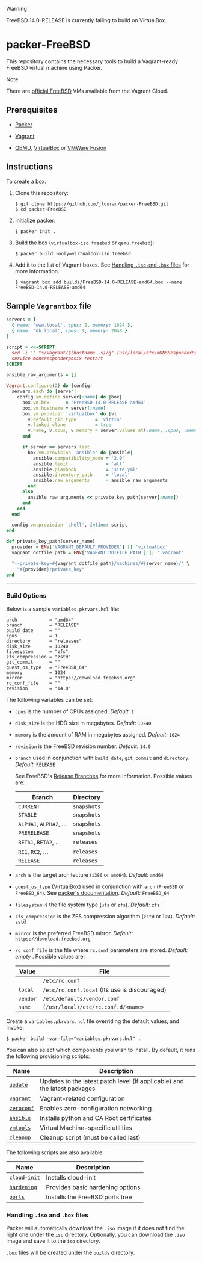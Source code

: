 > [!WARNING]
> FreeBSD 14.0-RELEASE is currently failing to build on VirtualBox.

packer-FreeBSD
==============

This repository contains the necessary tools to build a Vagrant-ready
FreeBSD virtual machine using Packer.

> [!NOTE]
> There are [official FreeBSD] VMs available from the Vagrant Cloud.

Prerequisites
--------------

- [Packer]

- [Vagrant]

- [QEMU], [VirtualBox] or [VMWare Fusion]

Instructions
------------

To create a box:

1.  Clone this repository:

        $ git clone https://github.com/jlduran/packer-FreeBSD.git
        $ cd packer-FreeBSD

2.  Initialize packer:

        $ packer init .

3.  Build the box (`virtualbox-iso.freebsd` or `qemu.freebsd`):

        $ packer build -only=virtualbox-iso.freebsd .

4.  Add it to the list of Vagrant boxes.  See
    [Handling `.iso` and `.box` files](#handling-iso-and-box-files) for
    more information.

        $ vagrant box add builds/FreeBSD-14.0-RELEASE-amd64.box --name FreeBSD-14.0-RELEASE-amd64

Sample `Vagrantbox` file
------------------------

```ruby
servers = [
  { name: 'www.local', cpus: 2, memory: 1024 },
  { name: 'db.local', cpus: 1, memory: 2048 }
]

script = <<-SCRIPT
  sed -i '' "s/Vagrant/$(hostname -s)/g" /usr/local/etc/mDNSResponderServices.conf
  service mdnsresponderposix restart
SCRIPT

ansible_raw_arguments = []

Vagrant.configure(2) do |config|
  servers.each do |server|
    config.vm.define server[:name] do |box|
      box.vm.box      = 'FreeBSD-14.0-RELEASE-amd64'
      box.vm.hostname = server[:name]
      box.vm.provider 'virtualbox' do |v|
        v.default_nic_type       = 'virtio'
        v.linked_clone           = true
        v.name, v.cpus, v.memory = server.values_at(:name, :cpus, :memory)
      end

      if server == servers.last
        box.vm.provision 'ansible' do |ansible|
          ansible.compatibility_mode = '2.0'
          ansible.limit              = 'all'
          ansible.playbook           = 'site.yml'
          ansible.inventory_path     = 'local'
          ansible.raw_arguments      = ansible_raw_arguments
        end
      else
        ansible_raw_arguments << private_key_path(server[:name])
      end
    end
  end

  config.vm.provision 'shell', inline: script
end

def private_key_path(server_name)
  provider = ENV['VAGRANT_DEFAULT_PROVIDER'] || 'virtualbox'
  vagrant_dotfile_path = ENV['VAGRANT_DOTFILE_PATH'] || '.vagrant'

  "--private-key=#{vagrant_dotfile_path}/machines/#{server_name}/" \
    "#{provider}/private_key"
end
```

------------------------------------------------------------------------

### Build Options

Below is a sample `variables.pkrvars.hcl` file:

```hcl
arch            = "amd64"
branch          = "RELEASE"
build_date      = ""
cpus            = 1
directory       = "releases"
disk_size       = 10240
filesystem      = "zfs"
zfs_compression = "zstd"
git_commit      = ""
guest_os_type   = "FreeBSD_64"
memory          = 1024
mirror          = "https://download.freebsd.org"
rc_conf_file    = ""
revision        = "14.0"
```

The following variables can be set:

-   `cpus` is the number of CPUs assigned.  _Default:_ `1`

-   `disk_size` is the HDD size in megabytes.  _Default:_ `10240`

-   `memory` is the amount of RAM in megabytes assigned.  _Default:_
    `1024`

-   `revision` is the FreeBSD revision number.  _Default:_ `14.0`

-   `branch` used in conjunction with `build_date`, `git_commit` and
    `directory`.  _Default:_ `RELEASE`

    See FreeBSD's [Release Branches] for more information.  Possible
    values are:

    | Branch                | Directory   |
    | ------                | ---------   |
    | `CURRENT`             | `snapshots` |
    | `STABLE`              | `snapshots` |
    | `ALPHA1`, `ALPHA2`, … | `snapshots` |
    | `PRERELEASE`          | `snapshots` |
    | `BETA1`, `BETA2`, …   | `releases`  |
    | `RC1`, `RC2`, …       | `releases`  |
    | `RELEASE`             | `releases`  |

-   `arch` is the target architecture (`i386` or `amd64`).  _Default:_
    `amd64`

-   `guest_os_type` (VirtualBox) used in conjunction with `arch`
    (`FreeBSD` or `FreeBSD_64`).  See [packer's
    documentation](https://www.packer.io/docs/builders/virtualbox-iso.html#guest_os_type).
    _Default:_ `FreeBSD_64`

-   `filesystem` is the file system type (`ufs` or `zfs`).  _Default:_
    `zfs`

-   `zfs_compression` is the ZFS compression algorithm (`zstd` or `lz4`).
    _Default:_ `zstd`

-   `mirror` is the preferred FreeBSD mirror.  _Default:_
    `https://download.freebsd.org`

-   `rc_conf_file` is the file where `rc.conf` parameters are stored.
    _Default: empty_ .  Possible values are:

    | Value    | File                                          |
    | -----    | ----                                          |
    |          | `/etc/rc.conf`                                |
    | `local`  | `/etc/rc.conf.local` (Its use is discouraged) |
    | `vendor` | `/etc/defaults/vendor.conf`                   |
    | `name`   | `(/usr/local)/etc/rc.conf.d/<name>`           |

Create a `variables.pkrvars.hcl` file overriding the default
values, and invoke:

    $ packer build -var-file="variables.pkrvars.hcl" .

You can also select which components you wish to install.  By default,
it runs the following provisioning scripts:

| Name         | Description                                                               |
| ----         | -----------                                                               |
| [`update`]   | Updates to the latest patch level (if applicable) and the latest packages |
| [`vagrant`]  | Vagrant-related configuration                                             |
| [`zeroconf`] | Enables zero-configuration networking                                     |
| [`ansible`]  | Installs python and CA Root certificates                                  |
| [`vmtools`]  | Virtual Machine-specific utilities                                        |
| [`cleanup`]  | Cleanup script (must be called last)                                      |

The following scripts are also available:

| Name           | Description                      |
| ----           | -----------                      |
| [`cloud-init`] | Installs cloud-init              |
| [`hardening`]  | Provides basic hardening options |
| [`ports`]      | Installs the FreeBSD ports tree  |

### Handling `.iso` and `.box` files

Packer will automatically download the `.iso` image if it does not find
the right one under the `iso` directory.  Optionally, you can download
the `.iso` image and save it to the `iso` directory.

`.box` files will be created under the `builds` directory.

[official FreeBSD]: https://app.vagrantup.com/freebsd
[Release Branches]: https://docs.freebsd.org/en/books/dev-model/#release-branches
[Packer]: https://developer.hashicorp.com/packer/downloads#install
[QEMU]: https://www.qemu.org/download/
[Vagrant]: https://developer.hashicorp.com/vagrant/downloads
[VirtualBox]: https://www.virtualbox.org/wiki/Downloads
[VMWare Fusion]: https://www.vmware.com/products/fusion.html
[`ansible`]: https://github.com/jlduran/packer-FreeBSD/blob/main/scripts/ansible.sh
[`cleanup`]: https://github.com/jlduran/packer-FreeBSD/blob/main/scripts/cleanup.sh
[`cloud-init`]: https://github.com/jlduran/packer-FreeBSD/blob/main/scripts/cloud-init.sh
[`hardening`]: https://github.com/jlduran/packer-FreeBSD/blob/main/scripts/hardening.sh
[`ports`]: https://github.com/jlduran/packer-FreeBSD/blob/main/scripts/ports.sh
[`update`]: https://github.com/jlduran/packer-FreeBSD/blob/main/scripts/update.sh
[`vagrant`]: https://github.com/jlduran/packer-FreeBSD/blob/main/scripts/vagrant.sh
[`vmtools`]: https://github.com/jlduran/packer-FreeBSD/blob/main/scripts/vmtools.sh
[`zeroconf`]: https://github.com/jlduran/packer-FreeBSD/blob/main/scripts/zeroconf.sh
